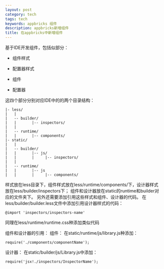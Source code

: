```yaml
---
layout: post
category: tech
tags: tech
keywords: appbricks 组件
description: appbricks新增组件
title: 在appbricks中新增组件
---
```


基于IDE开发组件，包括似部分：

* 组件样式

* 配置器样式

* 组件

* 配置器

这四个部分分别对应IDE中的的两个目录结构：

``` 
|- less/
|   |
|   -- builder/
|	|		|-- inspectors/		
|   |
|   -- runtime/
|	|		|-- components/
|- static/
|   |
|   -- builder/
|	|		|-- js/
|	|		|	  |-- inspectors/
|   |
|   -- runtime/
|	|		|-- js
|	|		|	  |-- components/

```

样式放在less目录下，组件样式放在less/runtime/components/下，设计器样式放在less/builder/inspectors下；
组件和设计器放在static的runtime和builder对应的文件夹下。
另外还需要添加引用这些样式和组件、设计器的代码。
在less/builder/builder.less文件中添加引用设计器样式的代码：

```
@import 'inspectors/inspectors-name'

```

同理在less/runtime/runtime.css种添加类似代码

组件和设计器的引用：
组件：
在static/runtime/js/library.js种添加：

```
require('./components/componentName');

```

设计器：
在static/builder/js/Library.js中添加：

```
require('jsx!./inspectors/InspectorName');

```


